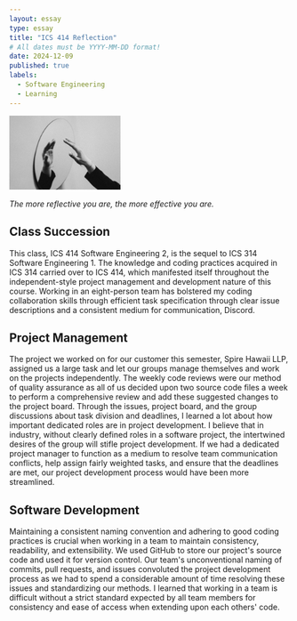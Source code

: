 ```yaml
---
layout: essay
type: essay
title: "ICS 414 Reflection"
# All dates must be YYYY-MM-DD format!
date: 2024-12-09
published: true
labels:
  - Software Engineering
  - Learning
---
```


<img width="200px" class="rounded float-start pe-4" src="../img/mirror.jpg">

*The more reflective you are, the more effective you are.*

## Class Succession

This class, ICS 414 Software Engineering 2, is the sequel to ICS 314 Software Engineering 1. The knowledge and coding practices acquired in ICS 314 carried over to ICS 414, which manifested itself throughout the independent-style project management and development nature of this course. Working in an eight-person team has bolstered my coding collaboration skills through efficient task specification through clear issue descriptions and a consistent medium for communication, Discord.

## Project Management

The project we worked on for our customer this semester, Spire Hawaii LLP, assigned us a large task and let our groups manage themselves and work on the projects independently. The weekly code reviews were our method of quality assurance as all of us decided upon two source code files a week to perform a comprehensive review and add these suggested changes to the project board. Through the issues, project board, and the group discussions about task division and deadlines, I learned a lot about how important dedicated roles are in project development. I believe that in industry, without clearly defined roles in a software project, the intertwined desires of the group will stifle project development. If we had a dedicated project manager to function as a medium to resolve team communication conflicts, help assign fairly weighted tasks, and ensure that the deadlines are met, our project development process would have been more streamlined.

## Software Development

Maintaining a consistent naming convention and adhering to good coding practices is crucial when working in a team to maintain consistency, readability, and extensibility. We used GitHub to store our project's source code and used it for version control. Our team's unconventional naming of commits, pull requests, and issues convoluted the project development process as we had to spend a considerable amount of time resolving these issues and standardizing our methods. I learned that working in a team is difficult without a strict standard expected by all team members for consistency and ease of access when extending upon each others' code.

